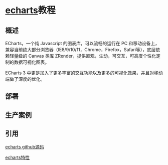 # [echarts](http://echarts.baidu.com)教程

## 概述
ECharts，一个纯 Javascript 的图表库，可以流畅的运行在 PC 和移动设备上，兼容当前绝大部分浏览器（IE8/9/10/11，Chrome，Firefox，Safari等），底层依赖轻量级的 Canvas 类库 ZRender，提供直观，生动，可交互，可高度个性化定制的数据可视化图表。

ECharts 3 中更是加入了更多丰富的交互功能以及更多的可视化效果，并且对移动端做了深度的优化。



## 部署


## 生产案例







## 引用


[echarts github源码](https://github.com/ecomfe/echarts)

[echarts特性](http://echarts.baidu.com/feature.html)

[]()
